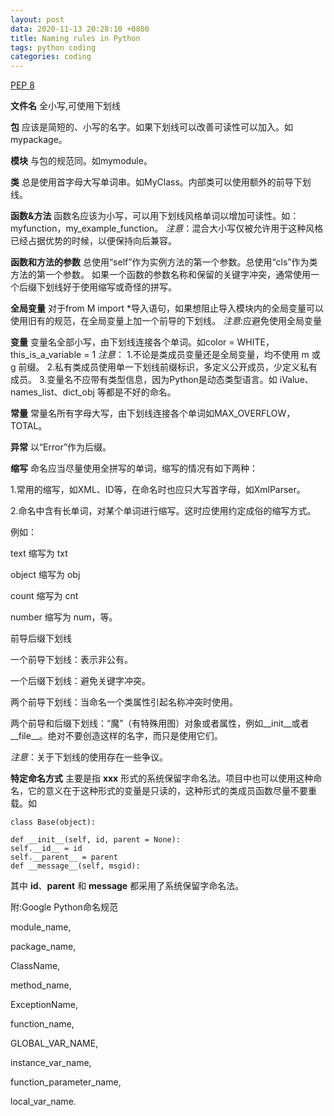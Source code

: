 ```yaml
---
layout: post
data: 2020-11-13 20:28:10 +0800
title: Naming rules in Python
tags: python coding
categories: coding
---
```


[PEP 8](https://www.python.org/dev/peps/pep-0008/)



**文件名**
全小写,可使用下划线


**包**
应该是简短的、小写的名字。如果下划线可以改善可读性可以加入。如mypackage。


**模块**
与包的规范同。如mymodule。


**类**
总是使用首字母大写单词串。如MyClass。内部类可以使用额外的前导下划线。

 

 

**函数&方法**
函数名应该为小写，可以用下划线风格单词以增加可读性。如：myfunction，my_example_function。
*注意*：混合大小写仅被允许用于这种风格已经占据优势的时候，以便保持向后兼容。


**函数和方法的参数**
总使用“self”作为实例方法的第一个参数。总使用“cls”作为类方法的第一个参数。
如果一个函数的参数名称和保留的关键字冲突，通常使用一个后缀下划线好于使用缩写或奇怪的拼写。


**全局变量**
对于from M import *导入语句，如果想阻止导入模块内的全局变量可以使用旧有的规范，在全局变量上加一个前导的下划线。
*注意*:应避免使用全局变量


**变量**
变量名全部小写，由下划线连接各个单词。如color = WHITE，this_is_a_variable = 1
*注意*：
1.不论是类成员变量还是全局变量，均不使用 m 或 g 前缀。
2.私有类成员使用单一下划线前缀标识，多定义公开成员，少定义私有成员。
3.变量名不应带有类型信息，因为Python是动态类型语言。如 iValue、names_list、dict_obj 等都是不好的命名。


**常量**
常量名所有字母大写，由下划线连接各个单词如MAX_OVERFLOW，TOTAL。


**异常**
以“Error”作为后缀。

**缩写**
命名应当尽量使用全拼写的单词，缩写的情况有如下两种：

1.常用的缩写，如XML、ID等，在命名时也应只大写首字母，如XmlParser。

2.命名中含有长单词，对某个单词进行缩写。这时应使用约定成俗的缩写方式。

例如：

text 缩写为 txt

object 缩写为 obj

count 缩写为 cnt

number 缩写为 num，等。

前导后缀下划线

一个前导下划线：表示非公有。

一个后缀下划线：避免关键字冲突。

两个前导下划线：当命名一个类属性引起名称冲突时使用。

两个前导和后缀下划线：“魔”（有特殊用图）对象或者属性，例如__init__或者__file__。绝对不要创造这样的名字，而只是使用它们。

*注意*：关于下划线的使用存在一些争议。

**特定命名方式**
主要是指 __xxx__ 形式的系统保留字命名法。项目中也可以使用这种命名，它的意义在于这种形式的变量是只读的，这种形式的类成员函数尽量不要重载。如

```
class Base(object):

def __init__(self, id, parent = None):
self.__id__ = id
self.__parent__ = parent
def __message__(self, msgid):
```




其中 __id__、__parent__ 和 __message__ 都采用了系统保留字命名法。

附:Google Python命名规范

module_name, 

package_name, 

ClassName, 

method_name, 

ExceptionName, 

function_name, 

GLOBAL_VAR_NAME, 

instance_var_name, 

function_parameter_name, 

local_var_name.